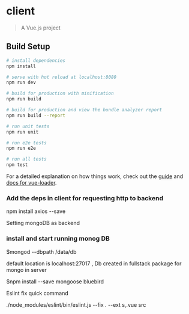 # client

> A Vue.js project

## Build Setup

``` bash
# install dependencies
npm install

# serve with hot reload at localhost:8080
npm run dev

# build for production with minification
npm run build

# build for production and view the bundle analyzer report
npm run build --report

# run unit tests
npm run unit

# run e2e tests
npm run e2e

# run all tests
npm test
```

For a detailed explanation on how things work, check out the [guide](http://vuejs-templates.github.io/webpack/) and [docs for vue-loader](http://vuejs.github.io/vue-loader).


### Add the deps in client for requesting http to backend
npm install axios --save  

Setting mongoDB as backend

### install and start running monog DB

$mongod --dbpath /data/db

default location is localhost:27017 , Db created in fullstack
package for mongo in server

$npm install --save mongoose bluebird

Eslint fix quick command 

./node_modules/eslint/bin/eslint.js --fix . --ext s,.vue src

